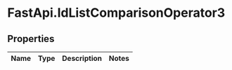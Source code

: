 # FastApi.IdListComparisonOperator3

## Properties
Name | Type | Description | Notes
------------ | ------------- | ------------- | -------------
